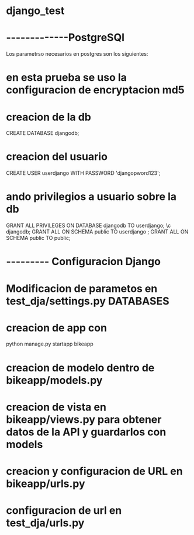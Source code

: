 # django_test

# -------------PostgreSQl
Los parametrso necesarios en postgres son los siguientes:
# en esta prueba se uso la configuracion de encryptacion md5
# creacion de la db
CREATE DATABASE djangodb;

# creacion del usuario
CREATE USER userdjango WITH PASSWORD 'djangopword123';

# ando privilegios a usuario sobre la db
GRANT ALL PRIVILEGES ON DATABASE djangodb TO userdjango;
\c djangodb;
GRANT ALL ON SCHEMA public TO userdjango ;
GRANT ALL ON SCHEMA public TO public;
# --------- Configuracion Django

# Modificacion de parametos en test_dja/settings.py DATABASES

# creacion de app con
python manage.py startapp bikeapp

# creacion de modelo dentro de bikeapp/models.py

# creacion de vista en bikeapp/views.py para obtener datos de la API y guardarlos con models

# creacion y configuracion de URL en bikeapp/urls.py

# configuracion de url en test_dja/urls.py